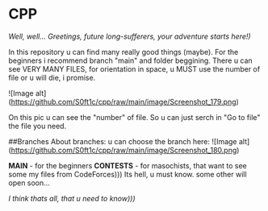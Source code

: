 # CPP
*Well, well... 
Greetings, future long-sufferers, your adventure starts here!)*

In this repository u can find many really good things (maybe). For the beginners i recommend branch "main" and folder beggining. There u can see VERY MANY FILES, for orientation in space, u MUST use the number of file or u will die, i promise.

![Image alt]
(https://github.com/S0ft1c/cpp/raw/main/image/Screenshot_179.png)

On this pic u can see the "number" of file. So u can just serch in "Go to file" the file you need.


##Branches
About branches: u can choose the branch here:
![Image alt]
(https://github.com/S0ft1c/cpp/raw/main/image/Screenshot_180.png)

**MAIN** - for the beginners
**CONTESTS** - for masochists, that want to see some my files from CodeForces))) Its hell, u must know.
some other will open soon...

*I think thats all, that u need to know)))*
